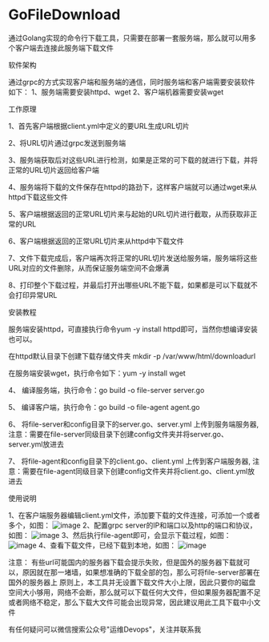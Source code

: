 # GoFileDownload
通过Golang实现的命令行下载工具，只需要在部署一套服务端，那么就可以用多个客户端去连接此服务端下载文件

软件架构

通过grpc的方式实现客户端和服务端的通信，同时服务端和客户端需要安装软件如下： 1、服务端需要安装httpd、wget 2、客户端机器需要安装wget

工作原理

1、首先客户端根据client.yml中定义的要URL生成URL切片

2、将URL切片通过grpc发送到服务端

3、服务端获取后对这些URL进行检测，如果是正常的可下载的就进行下载，并将正常的URL切片返回给客户端

4、服务端将下载的文件保存在httpd的路劲下，这样客户端就可以通过wget来从httpd下载这些文件

5、客户端根据返回的正常URL切片来与起始的URL切片进行截取，从而获取非正常的URL

6、客户端根据返回的正常URL切片来从httpd中下载文件

7、文件下载完成后，客户端再次将正常的URL切片发送给服务端，服务端将这些URL对应的文件删除，从而保证服务端空间不会爆满

8、打印整个下载过程，并最后打开出哪些URL不能下载，如果都是可以下载就不会打印异常URL

安装教程

服务端安装httpd，可直接执行命令yum -y install httpd即可，当然你想编译安装也可以。

在httpd默认目录下创建下载存储文件夹 mkdir -p /var/www/html/downloadurl

在服务端安装wget，执行命令如下：yum -y install wget

4、 编译服务端，执行命令：go build -o file-server server.go

5、 编译客户端，执行命令：go build -o file-agent agent.go

6、 将file-server和config目录下的server.go、server.yml 上传到服务端服务器,注意：需要在file-server同级目录下创建config文件夹并将server.go、server.yml放进去

7、 将file-agent和config目录下的client.go、client.yml 上传到客户端服务器, 注意：需要在file-agent同级目录下创建config文件夹并将client.go、client.yml放进去

使用说明

1、在客户端服务器编辑client.yml文件，添加要下载的文件连接，可添加一个或者多个，如图：
![image](https://github.com/gongguan2018/GoFileDownload/assets/40058594/5485628d-ce58-4b92-bc5b-19458fd29c7d)
2、配置grpc server的IP和端口以及http的端口和协议，如图：
![image](https://github.com/gongguan2018/GoFileDownload/assets/40058594/ba86ed38-0937-4d16-b958-7393d1e9f41c)
3、然后执行file-agent即可，会显示下载过程，如图：
![image](https://github.com/gongguan2018/GoFileDownload/assets/40058594/07de6f4e-36dc-4ec8-ae2d-3d5afe24f7e6)
4、查看下载文件，已经下载到本地，如图：
![image](https://github.com/gongguan2018/GoFileDownload/assets/40058594/66e04253-fb7c-4a16-8989-b4f4353d827e)

注意： 有些url可能国内的服务器下载会提示失败，但是国外的服务器下载就可以，原因就在那一堵墙，如果想准确的下载全部的包，那么可将file-server部署在国外的服务器上 原则上，本工具并无设置下载文件大小上限，因此只要你的磁盘空间大小够用，网络不会断，那么就可以下载任何大文件，但如果服务器配置不足或者网络不稳定，那么下载大文件可能会出现异常，因此建议用此工具下载中小文件

有任何疑问可以微信搜索公众号"运维Devops"，关注并联系我
